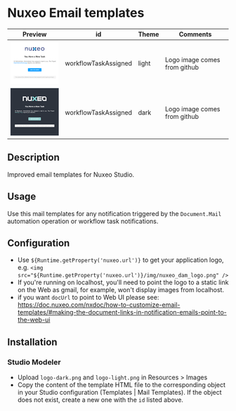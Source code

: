 # Nuxeo Email templates

Preview | id | Theme | Comments
--- | --- | --- | ---
![Light](light.png) | workflowTaskAssigned | light | Logo image comes from github
![Dark](dark.png) | workflowTaskAssigned | dark | Logo image comes from github

## Description

Improved email templates for Nuxeo Studio.

## Usage

Use this mail templates for any notification triggered by the `Document.Mail` automation operation or workflow task notifications.

## Configuration

* Use `${Runtime.getProperty('nuxeo.url')}` to get your application logo, e.g. `<img src="${Runtime.getProperty('nuxeo.url')}/img/nuxeo_dam_logo.png" />`
* If you're running on localhost, you'll need to point the logo to a static link on the Web as gmail, for example, won't display images from localhost.
* if you want `docUrl` to point to Web UI please see: https://doc.nuxeo.com/nxdoc/how-to-customize-email-templates/#making-the-document-links-in-notification-emails-point-to-the-web-ui

## Installation

### Studio Modeler

- Upload `logo-dark.png` and `logo-light.png` in Resources > Images
- Copy the content of the template HTML file to the corresponding object in your Studio configuration (Templates | Mail Templates). If the object does not exist, create a new one with the `id` listed above.
